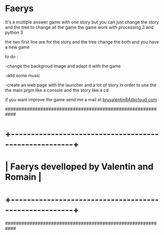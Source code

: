 # Faerys
It's a multiple answer game with one story but you can just change the story and the tree to change all the game 
the game work with processing 3 and python 3

the two first line are for the story and the tree change the both and you have a new game


to do :

-change the backgroud image and adapt it with the game

-add some music 

-create an web page with the launcher and a lot of story in order to use the the main  prgm like a console and the story like a cd 

if you want improve the game send me a mail at bruvalentin84@icloud.com



############################################################
# +------------------------------------------------------+ #
# |        Faerys develloped by Valentin and Romain      | #
# +------------------------------------------------------+ #
############################################################
